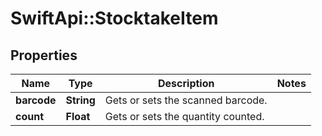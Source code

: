 # SwiftApi::StocktakeItem

## Properties
Name | Type | Description | Notes
------------ | ------------- | ------------- | -------------
**barcode** | **String** | Gets or sets the scanned barcode. | 
**count** | **Float** | Gets or sets the quantity counted. | 


